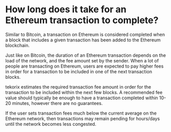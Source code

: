 # How long does it take for an Ethereum transaction to complete?

Similar to Bitcoin, a transaction on Ethereum is considered completed when a block that includes a given transaction has been added to the Ethereum blockchain.

Just like on Bitcoin, the duration of an Ethereum transaction depends on the load of the network, and the fee amount set by the sender. When a lot of people are transacting on Ethereum, users are expected to pay higher fees in order for a transaction to be included in one of the next transaction blocks.

tekorix estimates the required transaction fee amount in order for the transaction to be included within the next few blocks. A recommended fee value should typically be enough to have a transaction completed within 10-20 minutes, however there are no guarantees.

If the user sets transaction fees much below the current average on the Ethereum network, then transactions may remain pending for hours/days until the network becomes less congested.